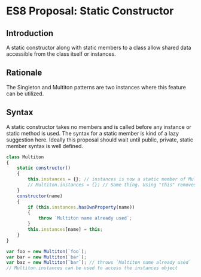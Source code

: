 # ES8 Proposal: Static Constructor

## Introduction

A static constructor along with static members to a class allow shared data accessible from the class itself or instances.

## Rationale

The Singleton and Multiton patterns are two instances where this feature can be utilized.

## Syntax

A static constructor takes no members and is called before any instance or static method is used. The syntax for a static member is kind of a lazy suggestion here. Ideally this proposal should wait until public, private, static member syntax is well defined.

```js
class Multiton
{
    static constructor()
    {
        this.instances = {}; // instances is now a static member of Multiton
        // Multiton.instances = {}; // Same thing. Using "this" removes the need for using the name in the class
    }
    constructor(name)
    {
        if (this.instances.hasOwnProperty(name))
        {
            throw `Multiton name already used`;
        }
        this.instances[name] = this;
    }
}

var foo = new Multiton(`foo`);
var bar = new Multiton(`bar`);
var baz = new Multiton(`bar`); // throws `Multiton name already used`
// Multiton.instances can be used to access the instances object
```
